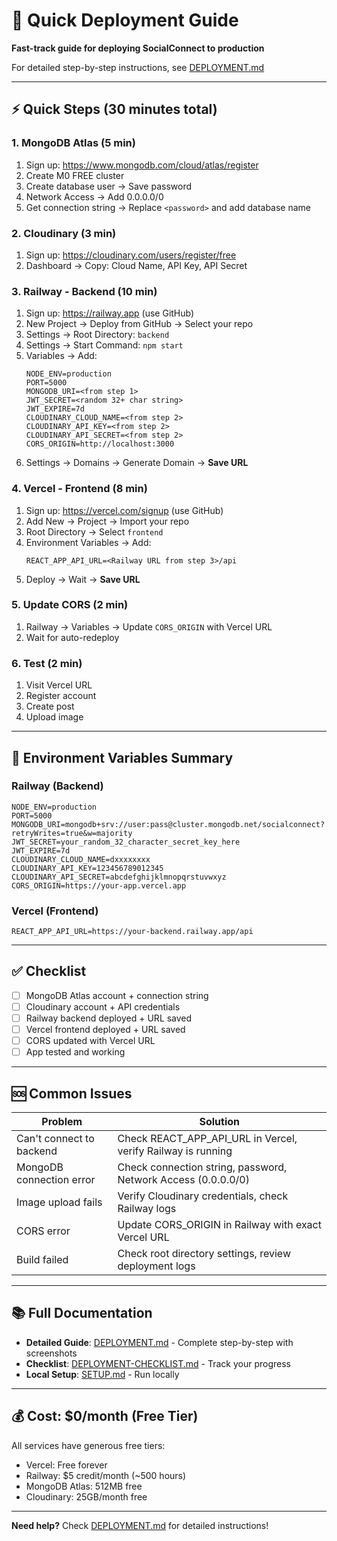 # 🚀 Quick Deployment Guide

**Fast-track guide for deploying SocialConnect to production**

For detailed step-by-step instructions, see [DEPLOYMENT.md](./DEPLOYMENT.md)

---

## ⚡ Quick Steps (30 minutes total)

### 1. MongoDB Atlas (5 min)
1. Sign up: https://www.mongodb.com/cloud/atlas/register
2. Create M0 FREE cluster
3. Create database user → Save password
4. Network Access → Add 0.0.0.0/0
5. Get connection string → Replace `<password>` and add database name

### 2. Cloudinary (3 min)
1. Sign up: https://cloudinary.com/users/register/free
2. Dashboard → Copy: Cloud Name, API Key, API Secret

### 3. Railway - Backend (10 min)
1. Sign up: https://railway.app (use GitHub)
2. New Project → Deploy from GitHub → Select your repo
3. Settings → Root Directory: `backend`
4. Settings → Start Command: `npm start`
5. Variables → Add:
   ```
   NODE_ENV=production
   PORT=5000
   MONGODB_URI=<from step 1>
   JWT_SECRET=<random 32+ char string>
   JWT_EXPIRE=7d
   CLOUDINARY_CLOUD_NAME=<from step 2>
   CLOUDINARY_API_KEY=<from step 2>
   CLOUDINARY_API_SECRET=<from step 2>
   CORS_ORIGIN=http://localhost:3000
   ```
6. Settings → Domains → Generate Domain → **Save URL**

### 4. Vercel - Frontend (8 min)
1. Sign up: https://vercel.com/signup (use GitHub)
2. Add New → Project → Import your repo
3. Root Directory → Select `frontend`
4. Environment Variables → Add:
   ```
   REACT_APP_API_URL=<Railway URL from step 3>/api
   ```
5. Deploy → Wait → **Save URL**

### 5. Update CORS (2 min)
1. Railway → Variables → Update `CORS_ORIGIN` with Vercel URL
2. Wait for auto-redeploy

### 6. Test (2 min)
1. Visit Vercel URL
2. Register account
3. Create post
4. Upload image

---

## 🎯 Environment Variables Summary

### Railway (Backend)
```env
NODE_ENV=production
PORT=5000
MONGODB_URI=mongodb+srv://user:pass@cluster.mongodb.net/socialconnect?retryWrites=true&w=majority
JWT_SECRET=your_random_32_character_secret_key_here
JWT_EXPIRE=7d
CLOUDINARY_CLOUD_NAME=dxxxxxxxx
CLOUDINARY_API_KEY=123456789012345
CLOUDINARY_API_SECRET=abcdefghijklmnopqrstuvwxyz
CORS_ORIGIN=https://your-app.vercel.app
```

### Vercel (Frontend)
```env
REACT_APP_API_URL=https://your-backend.railway.app/api
```

---

## ✅ Checklist

- [ ] MongoDB Atlas account + connection string
- [ ] Cloudinary account + API credentials
- [ ] Railway backend deployed + URL saved
- [ ] Vercel frontend deployed + URL saved
- [ ] CORS updated with Vercel URL
- [ ] App tested and working

---

## 🆘 Common Issues

| Problem | Solution |
|---------|----------|
| Can't connect to backend | Check REACT_APP_API_URL in Vercel, verify Railway is running |
| MongoDB connection error | Check connection string, password, Network Access (0.0.0.0/0) |
| Image upload fails | Verify Cloudinary credentials, check Railway logs |
| CORS error | Update CORS_ORIGIN in Railway with exact Vercel URL |
| Build failed | Check root directory settings, review deployment logs |

---

## 📚 Full Documentation

- **Detailed Guide**: [DEPLOYMENT.md](./DEPLOYMENT.md) - Complete step-by-step with screenshots
- **Checklist**: [DEPLOYMENT-CHECKLIST.md](./DEPLOYMENT-CHECKLIST.md) - Track your progress
- **Local Setup**: [SETUP.md](./SETUP.md) - Run locally

---

## 💰 Cost: $0/month (Free Tier)

All services have generous free tiers:
- Vercel: Free forever
- Railway: $5 credit/month (~500 hours)
- MongoDB Atlas: 512MB free
- Cloudinary: 25GB/month free

---

**Need help?** Check [DEPLOYMENT.md](./DEPLOYMENT.md) for detailed instructions!
